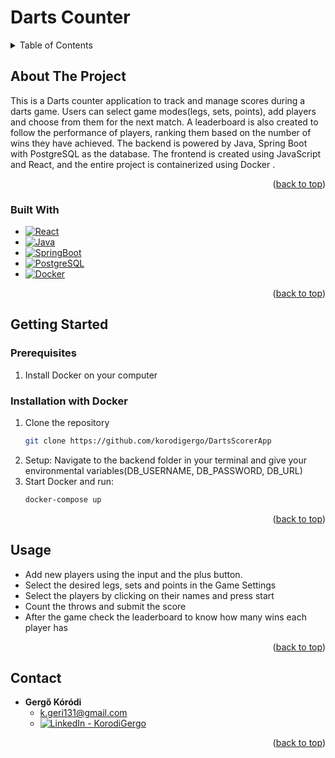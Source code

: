 <a id="readme-top"></a>

# Darts Counter

<!-- TABLE OF CONTENTS -->
<details>
  <summary>Table of Contents</summary>
  <ol>
    <li>
      <a href="#about-the-project">About The Project</a>
      <ul>
        <li><a href="#built-with">Built With</a></li>
      </ul>
    </li>
    <li>
      <a href="#getting-started">Getting Started</a>
      <ul>
        <li><a href="#prerequisites">Prerequisites</a></li>
        <li><a href="#installation-with-docker">Installation</a></li>
      </ul>
    </li>
    <li><a href="#usage">Usage</a></li>
    <li><a href="#contact">Contact</a></li>
  </ol>
</details>



<!-- ABOUT THE PROJECT -->
## About The Project

<p>
  This is a Darts counter application to track and manage scores during a darts game. Users can select game modes(legs, sets, points), add players and choose from them for the next match. A leaderboard is also created to follow the performance of players, ranking them based on the number of wins they have achieved. The backend is powered by Java, Spring Boot with PostgreSQL as the database. The frontend is created using JavaScript and React, and the entire project is containerized using Docker .
</p>
<p align="right">(<a href="#readme-top">back to top</a>)</p>

### Built With

* [![React][React.js]][React-url]
* [![Java][Java]][Java-url]
* [![SpringBoot][Springboot-shield]][Springboot-url]
* [![PostgreSQL][POSTGRESQL-shield]][POSTGRESQL-url]
* [![Docker][Docker-shield]][Docker-url]

<p align="right">(<a href="#readme-top">back to top</a>)</p>



<!-- GETTING STARTED -->
## Getting Started

### Prerequisites
1. Install Docker on your computer

### Installation with Docker
1. Clone the repository
   ```sh
   git clone https://github.com/korodigergo/DartsScorerApp
   ```
2. Setup:
   Navigate to the backend folder in your terminal and give your environmental variables(DB_USERNAME, DB_PASSWORD, DB_URL)
3. Start Docker and run:
   ```sh
   docker-compose up
   ```

<p align="right">(<a href="#readme-top">back to top</a>)</p>



<!-- USAGE EXAMPLES -->
## Usage

- Add new players using the input and the plus button.
- Select the desired legs, sets and points in the Game Settings
- Select the players by clicking on their names and press start
- Count the throws and submit the score 
- After the game check the leaderboard to know how many wins each player has 

<p align="right">(<a href="#readme-top">back to top</a>)</p>



<!-- CONTACT -->
## Contact

- **Gergő Kóródi** 
  - k.geri131@gmail.com 
  - [![LinkedIn - KorodiGergo][linkedin-shield]][linkedin-url_korodigergo]

<p align="right">(<a href="#readme-top">back to top</a>)</p>

<!-- MARKDOWN LINKS & IMAGES -->
<!-- https://www.markdownguide.org/basic-syntax/#reference-style-links -->
[contributors-shield]: https://img.shields.io/github/contributors/korodigergo/el-proyecte-grande-sprint-1-java-korodigergo.svg?style=for-the-badge
[contributors-url]: https://github.com/CodecoolGlobal/el-proyecte-grande-sprint-1-java-korodigergo/graphs/contributors

[linkedin-shield]: https://img.shields.io/badge/-LinkedIn-black.svg?style=for-the-badge&logo=linkedin&colorB=555
[linkedin-url_korodigergo]: https://www.linkedin.com/in/korodi-gergo-235305271/


[React.js]: https://img.shields.io/badge/React-20232A?style=for-the-badge&logo=react&logoColor=61DAFB
[React-url]: https://reactjs.org/
[POSTGRESQL-shield]:https://img.shields.io/badge/postgresql-4169e1?style=for-the-badge&logo=postgresql&logoColor=white
[POSTGRESQL-url]:https://www.postgresql.org/
[Docker-shield]:https://img.shields.io/badge/docker-%230db7ed.svg?style=for-the-badge&logo=docker&logoColor=white
[Docker-url]:https://www.docker.com/
[Springboot-shield]:https://img.shields.io/badge/SpringBoot-6DB33F?style=flat-square&logo=Spring&logoColor=white
[Springboot-url]:https://spring.io/projects/spring-boot
[Java]:https://img.shields.io/badge/Java-ED8B00?style=for-the-badge&logo=openjdk&logoColor=white
[Java-url]:https://www.java.com/en/